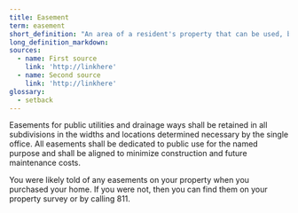 ```yaml
---
title: Easement
term: easement
short_definition: "An area of a resident's property that can be used, built on or changed by a government entity or neighbor. You may not build on an easement if it is on your property."
long_definition_markdown:
sources:
  - name: First source
    link: 'http://linkhere'
  - name: Second source
    link: 'http://linkhere'
glossary:
  - setback
---
```



Easements for public utilities and drainage ways shall be retained in all subdivisions in the widths and locations determined necessary by the single office. All easements shall be dedicated to public use for the named purpose and shall be aligned to minimize construction and future maintenance costs.

You were likely told of any easements on your property when you purchased your home. If you were not, then you can find them on your property survey or by calling 811.